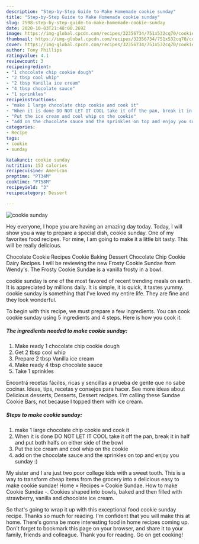 ```yaml
---
description: "Step-by-Step Guide to Make Homemade cookie sunday"
title: "Step-by-Step Guide to Make Homemade cookie sunday"
slug: 2598-step-by-step-guide-to-make-homemade-cookie-sunday
date: 2020-10-03T21:48:00.269Z
image: https://img-global.cpcdn.com/recipes/32356734/751x532cq70/cookie-sunday-recipe-main-photo.jpg
thumbnail: https://img-global.cpcdn.com/recipes/32356734/751x532cq70/cookie-sunday-recipe-main-photo.jpg
cover: https://img-global.cpcdn.com/recipes/32356734/751x532cq70/cookie-sunday-recipe-main-photo.jpg
author: Tony Phillips
ratingvalue: 4.1
reviewcount: 3
recipeingredient:
- "1 chocolate chip cookie dough"
- "2 tbsp cool whip"
- "2 tbsp Vanilla ice cream"
- "4 tbsp chocolate sauce"
- "1 sprinkles"
recipeinstructions:
- "make 1 large chocolate chip cookie and cook it"
- "When it is done DO NOT LET IT COOL take it off the pan, break it in half and put both halfs on either side of the bowl"
- "Put the ice cream and cool whip on the cookie"
- "add on the chocolate sauce and the sprinkles on top and enjoy you sunday :)"
categories:
- Recipe
tags:
- cookie
- sunday

katakunci: cookie sunday 
nutrition: 153 calories
recipecuisine: American
preptime: "PT34M"
cooktime: "PT58M"
recipeyield: "3"
recipecategory: Dessert

---
```



![cookie sunday](https://img-global.cpcdn.com/recipes/32356734/751x532cq70/cookie-sunday-recipe-main-photo.jpg)

Hey everyone, I hope you are having an amazing day today. Today, I will show you a way to prepare a special dish, cookie sunday. One of my favorites food recipes. For mine, I am going to make it a little bit tasty. This will be really delicious.

Chocolate Cookie Recipes Cookie Baking Dessert Chocolate Chip Cookie Dairy Recipes. I will be reviewing the new Frosty Cookie Sundae from Wendy&#39;s. The Frosty Cookie Sundae is a vanilla frosty in a bowl.

cookie sunday is one of the most favored of recent trending meals on earth. It is appreciated by millions daily. It is simple, it is quick, it tastes yummy. cookie sunday is something that I've loved my entire life. They are fine and they look wonderful.


To begin with this recipe, we must prepare a few ingredients. You can cook cookie sunday using 5 ingredients and 4 steps. Here is how you cook it.

<!--inarticleads1-->

##### The ingredients needed to make cookie sunday:

1. Make ready 1 chocolate chip cookie dough
1. Get 2 tbsp cool whip
1. Prepare 2 tbsp Vanilla ice cream
1. Make ready 4 tbsp chocolate sauce
1. Take 1 sprinkles


Encontrá recetas fáciles, ricas y sencillas a prueba de gente que no sabe cocinar. Ideas, tips, recetas y consejos para hacer. See more ideas about Delicious desserts, Desserts, Dessert recipes. I&#39;m calling these Sundae Cookie Bars, not because I topped them with ice cream. 

<!--inarticleads2-->

##### Steps to make cookie sunday:

1. make 1 large chocolate chip cookie and cook it
1. When it is done DO NOT LET IT COOL take it off the pan, break it in half and put both halfs on either side of the bowl
1. Put the ice cream and cool whip on the cookie
1. add on the chocolate sauce and the sprinkles on top and enjoy you sunday :)


My sister and I are just two poor college kids with a sweet tooth. This is a way to transform cheap items from the grocery into a delicious easy to make cookie sundae! Home » Recipes » Cookie Sundae. How to make Cookie Sundae -. Cookies shaped into bowls, baked and then filled with strawberry, vanilla and chocolate ice cream. 

So that's going to wrap it up with this exceptional food cookie sunday recipe. Thanks so much for reading. I'm confident that you will make this at home. There's gonna be more interesting food in home recipes coming up. Don't forget to bookmark this page on your browser, and share it to your family, friends and colleague. Thank you for reading. Go on get cooking!
